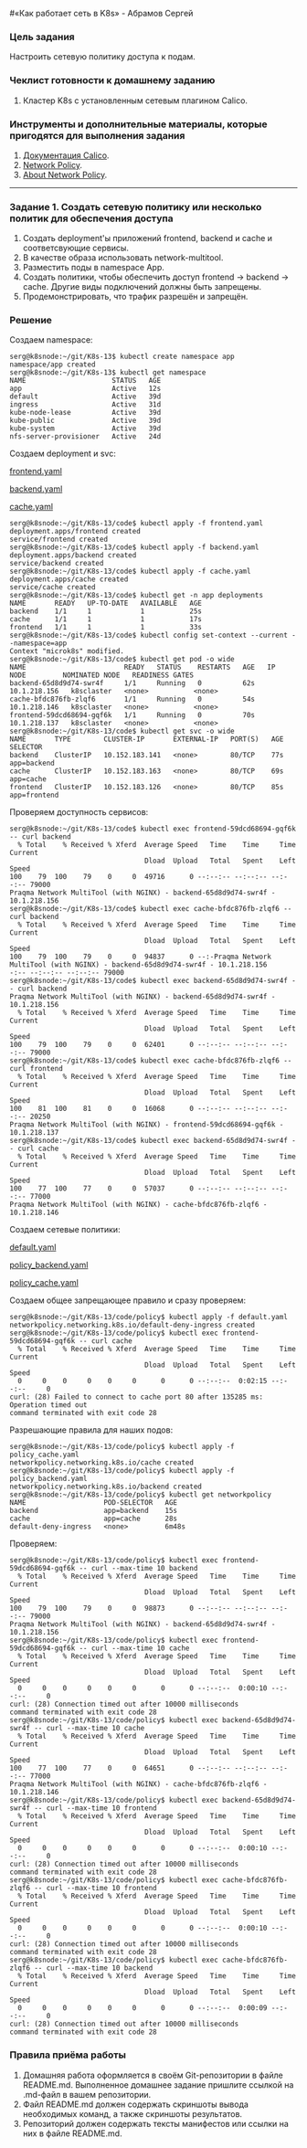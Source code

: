 #«Как работает сеть в K8s» - Абрамов Сергей 

### Цель задания

Настроить сетевую политику доступа к подам.

### Чеклист готовности к домашнему заданию

1. Кластер K8s с установленным сетевым плагином Calico.

### Инструменты и дополнительные материалы, которые пригодятся для выполнения задания

1. [Документация Calico](https://www.tigera.io/project-calico/).
2. [Network Policy](https://kubernetes.io/docs/concepts/services-networking/network-policies/).
3. [About Network Policy](https://docs.projectcalico.org/about/about-network-policy).

-----

### Задание 1. Создать сетевую политику или несколько политик для обеспечения доступа

1. Создать deployment'ы приложений frontend, backend и cache и соответсвующие сервисы.
2. В качестве образа использовать network-multitool.
3. Разместить поды в namespace App.
4. Создать политики, чтобы обеспечить доступ frontend -> backend -> cache. Другие виды подключений должны быть запрещены.
5. Продемонстрировать, что трафик разрешён и запрещён.


### Решение

Создаем namespace:

```
serg@k8snode:~/git/K8s-13$ kubectl create namespace app
namespace/app created
serg@k8snode:~/git/K8s-13$ kubectl get namespace
NAME                     STATUS   AGE
app                      Active   12s
default                  Active   39d
ingress                  Active   31d
kube-node-lease          Active   39d
kube-public              Active   39d
kube-system              Active   39d
nfs-server-provisioner   Active   24d
```

Создаем deployment и svc:

[frontend.yaml](https://github.com/smabramov/K8s-13/blob/413dfab4a668de15f3b6f1046f2ba19933b756bf/code/frontend.yaml)

[backend.yaml](https://github.com/smabramov/K8s-13/blob/413dfab4a668de15f3b6f1046f2ba19933b756bf/code/backend.yaml)

[cache.yaml](https://github.com/smabramov/K8s-13/blob/413dfab4a668de15f3b6f1046f2ba19933b756bf/code/cache.yaml)


```
serg@k8snode:~/git/K8s-13/code$ kubectl apply -f frontend.yaml
deployment.apps/frontend created
service/frontend created
serg@k8snode:~/git/K8s-13/code$ kubectl apply -f backend.yaml 
deployment.apps/backend created
service/backend created
serg@k8snode:~/git/K8s-13/code$ kubectl apply -f cache.yaml 
deployment.apps/cache created
service/cache created
serg@k8snode:~/git/K8s-13/code$ kubectl get -n app deployments
NAME       READY   UP-TO-DATE   AVAILABLE   AGE
backend    1/1     1            1           25s
cache      1/1     1            1           17s
frontend   1/1     1            1           33s
serg@k8snode:~/git/K8s-13/code$ kubectl config set-context --current --namespace=app
Context "microk8s" modified.
serg@k8snode:~/git/K8s-13/code$ kubectl get pod -o wide
NAME                        READY   STATUS    RESTARTS   AGE   IP             NODE         NOMINATED NODE   READINESS GATES
backend-65d8d9d74-swr4f     1/1     Running   0          62s   10.1.218.156   k8sclaster   <none>           <none>
cache-bfdc876fb-zlqf6       1/1     Running   0          54s   10.1.218.146   k8sclaster   <none>           <none>
frontend-59dcd68694-gqf6k   1/1     Running   0          70s   10.1.218.137   k8sclaster   <none>           <none>
serg@k8snode:~/git/K8s-13/code$ kubectl get svc -o wide
NAME       TYPE        CLUSTER-IP       EXTERNAL-IP   PORT(S)   AGE   SELECTOR
backend    ClusterIP   10.152.183.141   <none>        80/TCP    77s   app=backend
cache      ClusterIP   10.152.183.163   <none>        80/TCP    69s   app=cache
frontend   ClusterIP   10.152.183.126   <none>        80/TCP    85s   app=frontend
```

Проверяем доступность сервисов:

```
serg@k8snode:~/git/K8s-13/code$ kubectl exec frontend-59dcd68694-gqf6k -- curl backend
  % Total    % Received % Xferd  Average Speed   Time    Time     Time  Current
                                 Dload  Upload   Total   Spent    Left  Speed
100    79  100    79    0     0  49716      0 --:--:-- --:--:-- --:--:-- 79000
Praqma Network MultiTool (with NGINX) - backend-65d8d9d74-swr4f - 10.1.218.156
serg@k8snode:~/git/K8s-13/code$ kubectl exec cache-bfdc876fb-zlqf6 -- curl backend
  % Total    % Received % Xferd  Average Speed   Time    Time     Time  Current
                                 Dload  Upload   Total   Spent    Left  Speed
100    79  100    79    0     0  94837      0 --:-Praqma Network MultiTool (with NGINX) - backend-65d8d9d74-swr4f - 10.1.218.156
-:-- --:--:-- --:--:-- 79000
serg@k8snode:~/git/K8s-13/code$ kubectl exec backend-65d8d9d74-swr4f -- curl backend
Praqma Network MultiTool (with NGINX) - backend-65d8d9d74-swr4f - 10.1.218.156
  % Total    % Received % Xferd  Average Speed   Time    Time     Time  Current
                                 Dload  Upload   Total   Spent    Left  Speed
100    79  100    79    0     0  62401      0 --:--:-- --:--:-- --:--:-- 79000
serg@k8snode:~/git/K8s-13/code$ kubectl exec cache-bfdc876fb-zlqf6 -- curl frontend
  % Total    % Received % Xferd  Average Speed   Time    Time     Time  Current
                                 Dload  Upload   Total   Spent    Left  Speed
100    81  100    81    0     0  16068      0 --:--:-- --:--:-- --:--:-- 20250
Praqma Network MultiTool (with NGINX) - frontend-59dcd68694-gqf6k - 10.1.218.137
serg@k8snode:~/git/K8s-13/code$ kubectl exec backend-65d8d9d74-swr4f -- curl cache
  % Total    % Received % Xferd  Average Speed   Time    Time     Time  Current
                                 Dload  Upload   Total   Spent    Left  Speed
100    77  100    77    0     0  57037      0 --:--:-- --:--:-- --:--:-- 77000
Praqma Network MultiTool (with NGINX) - cache-bfdc876fb-zlqf6 - 10.1.218.146
```

Создаем сетевые политики:

[default.yaml](https://github.com/smabramov/K8s-13/blob/413dfab4a668de15f3b6f1046f2ba19933b756bf/code/policy/default.yaml)

[policy_backend.yaml](https://github.com/smabramov/K8s-13/blob/413dfab4a668de15f3b6f1046f2ba19933b756bf/code/policy/policy_backend.yaml)

[policy_cache.yaml](https://github.com/smabramov/K8s-13/blob/413dfab4a668de15f3b6f1046f2ba19933b756bf/code/policy/policy_cache.yaml)


Создаем общее запрещающее правило и сразу проверяем:

```
serg@k8snode:~/git/K8s-13/code/policy$ kubectl apply -f default.yaml
networkpolicy.networking.k8s.io/default-deny-ingress created
serg@k8snode:~/git/K8s-13/code/policy$ kubectl exec frontend-59dcd68694-gqf6k -- curl cache
  % Total    % Received % Xferd  Average Speed   Time    Time     Time  Current
                                 Dload  Upload   Total   Spent    Left  Speed
  0     0    0     0    0     0      0      0 --:--:--  0:02:15 --:--:--     0
curl: (28) Failed to connect to cache port 80 after 135285 ms: Operation timed out
command terminated with exit code 28
```

Разрешающие правила для наших подов:

```
serg@k8snode:~/git/K8s-13/code/policy$ kubectl apply -f policy_cache.yaml 
networkpolicy.networking.k8s.io/cache created
serg@k8snode:~/git/K8s-13/code/policy$ kubectl apply -f policy_backend.yaml 
networkpolicy.networking.k8s.io/backend created
serg@k8snode:~/git/K8s-13/code/policy$ kubectl get networkpolicy
NAME                   POD-SELECTOR   AGE
backend                app=backend    15s
cache                  app=cache      28s
default-deny-ingress   <none>         6m48s
```

Проверяем:

```
serg@k8snode:~/git/K8s-13/code/policy$ kubectl exec frontend-59dcd68694-gqf6k -- curl --max-time 10 backend
  % Total    % Received % Xferd  Average Speed   Time    Time     Time  Current
                                 Dload  Upload   Total   Spent    Left  Speed
100    79  100    79    0     0  98873      0 --:--:-- --:--:-- --:--:-- 79000
Praqma Network MultiTool (with NGINX) - backend-65d8d9d74-swr4f - 10.1.218.156
serg@k8snode:~/git/K8s-13/code/policy$ kubectl exec frontend-59dcd68694-gqf6k -- curl --max-time 10 cache
  % Total    % Received % Xferd  Average Speed   Time    Time     Time  Current
                                 Dload  Upload   Total   Spent    Left  Speed
  0     0    0     0    0     0      0      0 --:--:--  0:00:10 --:--:--     0
curl: (28) Connection timed out after 10000 milliseconds
command terminated with exit code 28
serg@k8snode:~/git/K8s-13/code/policy$ kubectl exec backend-65d8d9d74-swr4f -- curl --max-time 10 cache
  % Total    % Received % Xferd  Average Speed   Time    Time     Time  Current
                                 Dload  Upload   Total   Spent    Left  Speed
100    77  100    77    0     0  64651      0 --:--:-- --:--:-- --:--:-- 77000
Praqma Network MultiTool (with NGINX) - cache-bfdc876fb-zlqf6 - 10.1.218.146
serg@k8snode:~/git/K8s-13/code/policy$ kubectl exec backend-65d8d9d74-swr4f -- curl --max-time 10 frontend
  % Total    % Received % Xferd  Average Speed   Time    Time     Time  Current
                                 Dload  Upload   Total   Spent    Left  Speed
  0     0    0     0    0     0      0      0 --:--:--  0:00:10 --:--:--     0
curl: (28) Connection timed out after 10000 milliseconds
command terminated with exit code 28
serg@k8snode:~/git/K8s-13/code/policy$ kubectl exec cache-bfdc876fb-zlqf6 -- curl --max-time 10 frontend
  % Total    % Received % Xferd  Average Speed   Time    Time     Time  Current
                                 Dload  Upload   Total   Spent    Left  Speed
  0     0    0     0    0     0      0      0 --:--:--  0:00:10 --:--:--     0
curl: (28) Connection timed out after 10000 milliseconds
command terminated with exit code 28
serg@k8snode:~/git/K8s-13/code/policy$ kubectl exec cache-bfdc876fb-zlqf6 -- curl --max-time 10 backend
  % Total    % Received % Xferd  Average Speed   Time    Time     Time  Current
                                 Dload  Upload   Total   Spent    Left  Speed
  0     0    0     0    0     0      0      0 --:--:--  0:00:09 --:--:--     0
curl: (28) Connection timed out after 10000 milliseconds
command terminated with exit code 28
```




### Правила приёма работы

1. Домашняя работа оформляется в своём Git-репозитории в файле README.md. Выполненное домашнее задание пришлите ссылкой на .md-файл в вашем репозитории.
2. Файл README.md должен содержать скриншоты вывода необходимых команд, а также скриншоты результатов.
3. Репозиторий должен содержать тексты манифестов или ссылки на них в файле README.md.
